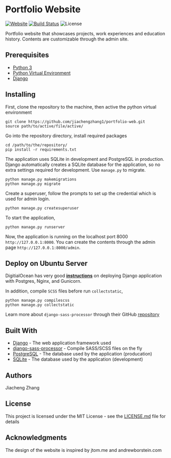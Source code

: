 # Portfolio Website

[![Website](https://img.shields.io/website?label=jzhangdeveloper.com&logo=Website&url=https%3A%2F%2Fjzhangdeveloper.com%2Fexperience%2F)](https://jzhangdeveloper.com)
[![Build Status](https://travis-ci.org/jiachengzhang1/portfolio-web.svg?branch=master)](https://travis-ci.org/jiachengzhang1/portfolio-web)
![License](https://img.shields.io/github/license/jiachengzhang1/portfolio-web)


Portfolio website that showcases projects, work experiences and education history. Contents are customizable through the admin site.


## Prerequisites
- [Python 3](https://www.python.org/download/releases/3.0/)
- [Python Virtual Environment](https://docs.python.org/3/library/venv.html)
- [Django](https://www.djangoproject.com)


## Installing
First, clone the repository to the machine, then active the python virtual environment
```
git clone https://github.com/jiachengzhang1/portfolio-web.git
source path/to/active/file/active/
```
Go into the repository directory, install required packages
```
cd /path/to/the/repository/
pip install -r requirements.txt
```
The application uses SQLite in development and PostgreSQL in production. Django automatically creates a SQLite database for the application, so no extra settings required for development. Use `manage.py` to migrate.
```
python manage.py makemigrations
python manage.py migrate
```
Create a superuser, follow the prompts to set up the credential which is used for admin login.
```
python manage.py createsuperuser
```
To start the application,
```
python manage.py runserver
```
Now, the application is running on the localhost port 8000 `http://127.0.0.1:8000`. You can create the contents through the admin page `http://127.0.0.1:8000/admin`.


## Deploy on Ubuntu Server
DigitialOcean has very good [**instructions**](https://www.digitalocean.com/community/tutorials/how-to-set-up-django-with-postgres-nginx-and-gunicorn-on-ubuntu-16-04) on deploying Django application with Postgres, Nginx, and Gunicorn.

In addition, compile `SCSS` files before run `collectstatic`,
```
python manage.py compilescss
python manage.py collectstatic
```
Learn more about `django-sass-processor` through their GitHub [repository](https://github.com/jrief/django-sass-processor)


## Built With

* [Django](https://www.djangoproject.com) - The web application framework used
* [django-sass-processor](https://github.com/jrief/django-sass-processor) - Compile SASS/SCSS files on the fly
* [PostgreSQL](https://www.postgresql.org/) - The database used by the application (producation)
* [SQLite](https://www.sqlite.org/index.html) - The database used by the application (development)


## Authors

Jiacheng Zhang


## License

This project is licensed under the MIT License - see the [LICENSE.md](LICENSE.md) file for details


## Acknowledgments

The design of the website is inspired by jtom.me and andrewborstein.com
